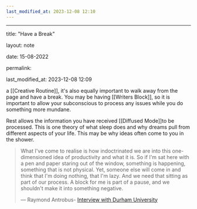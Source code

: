 ```yaml
---
last_modified_at: 2023-12-08 12:10
---
```

---

title: "Have a Break"

layout: note

date: 15-08-2022

permalink:

last_modified_at: 2023-12-08 12:09

a [[Creative Routine]], it's also equally important to walk away from the page and have a break. You may be having [[Writers Block]], so it is important to allow  your subconscious to process any issues while you do something more mundane.

Rest allows the information you have received [[Diffused Mode]]to be processed</a>. This is one theory of what sleep does and why dreams pull from different aspects of your life. This may be why ideas often come to you in the shower.

> What I've come to realise is how indoctrinated we are into this one-dimensioned idea of productivity and what it is. So if I'm sat here with a pen and paper staring out of the window, something is happening, something that is not physical. Yet, someone else will come in and think that I'm doing nothing, that I'm lazy. And we need that sitting as part of our process. A block for me is part of a pause, and we shouldn't make it into something negative.
>
> 	— Raymond Antrobus- <a href="https://sites.durham.ac.uk/studentblog/an-interview-with-raymond-antrobus/" >Interview with Durham University</a>
